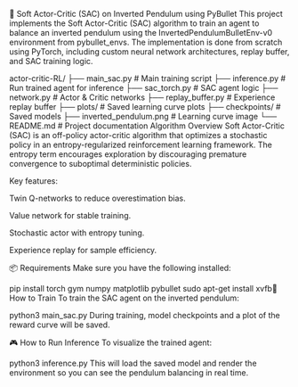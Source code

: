 🚀 Soft Actor-Critic (SAC) on Inverted Pendulum using PyBullet
This project implements the Soft Actor-Critic (SAC) algorithm to train an agent to balance an inverted pendulum using the InvertedPendulumBulletEnv-v0 environment from pybullet_envs. The implementation is done from scratch using PyTorch, including custom neural network architectures, replay buffer, and SAC training logic.


actor-critic-RL/
├── main_sac.py             # Main training script
├── inference.py            # Run trained agent for inference
├── sac_torch.py            # SAC agent logic
├── network.py              # Actor & Critic networks
├── replay_buffer.py        # Experience replay buffer
├── plots/                  # Saved learning curve plots
├── checkpoints/            # Saved models
├── inverted_pendulum.png   # Learning curve image
└── README.md               # Project documentation
 Algorithm Overview
Soft Actor-Critic (SAC) is an off-policy actor-critic algorithm that optimizes a stochastic policy in an entropy-regularized reinforcement learning framework. The entropy term encourages exploration by discouraging premature convergence to suboptimal deterministic policies.

Key features:

Twin Q-networks to reduce overestimation bias.

Value network for stable training.

Stochastic actor with entropy tuning.

Experience replay for sample efficiency.

📦 Requirements
Make sure you have the following installed:


pip install torch gym numpy matplotlib pybullet
sudo apt-get install xvfb🏁 How to Train
To train the SAC agent on the inverted pendulum:

python3 main_sac.py
During training, model checkpoints and a plot of the reward curve will be saved.

🎮 How to Run Inference
To visualize the trained agent:

python3 inference.py
This will load the saved model and render the environment so you can see the pendulum balancing in real time.
